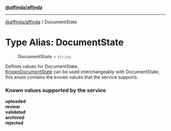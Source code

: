 [**@affinda/affinda**](../README.md)

***

[@affinda/affinda](../globals.md) / DocumentState

# Type Alias: DocumentState

> **DocumentState** = `string`

Defines values for DocumentState. \
[KnownDocumentState](../enumerations/KnownDocumentState.md) can be used interchangeably with DocumentState,
 this enum contains the known values that the service supports.
### Known values supported by the service
**uploaded** \
**review** \
**validated** \
**archived** \
**rejected**
